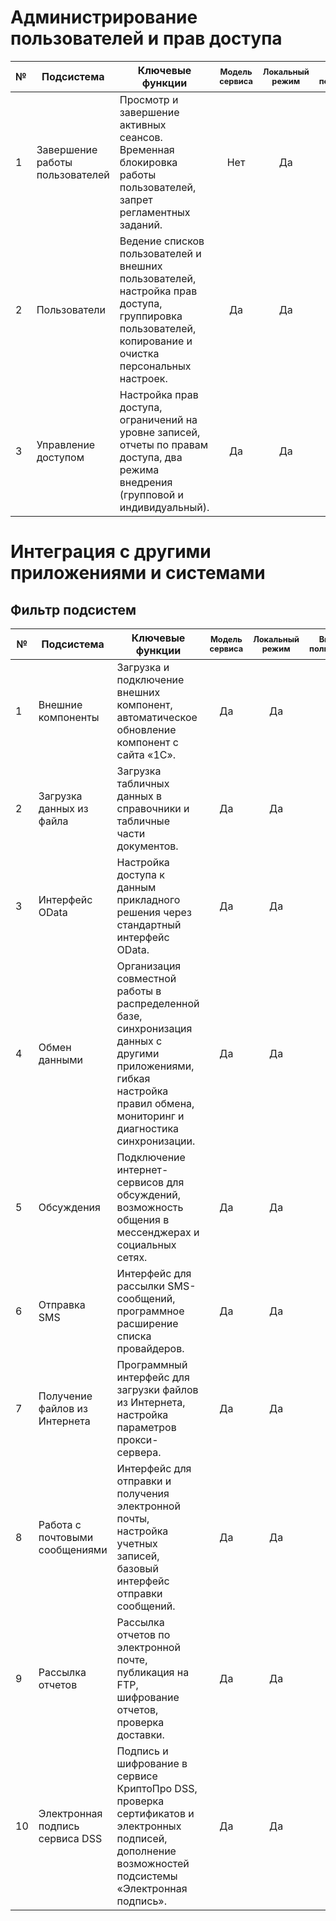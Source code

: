 # Администрирование пользователей и прав доступа

| №  | Подсистема                     | Ключевые функции                                                                                                                                                                  | <span style="font-size:0.8em;">Модель сервиса</span> | <span style="font-size:0.8em;">Локальный режим</span> | <span style="font-size:0.8em;">Внешние пользователи</span> | <span style="font-size:0.8em;">Тесная интеграция</span> |
|----|--------------------------------|----------------------------------------------------------------------------------------------------------------------------------------------------------------------------------|:--------------------------------------------------:|:---------------------------------------------------:|:-------------------------------------------------------:|:-----------------------------------------------------:|
| 1  | Завершение работы пользователей | Просмотр и завершение активных сеансов. Временная блокировка работы пользователей, запрет регламентных заданий.                                                                 | Нет                                                | Да                                                 | Нет                                                    | Нет                                                  |
| 2  | Пользователи                   | Ведение списков пользователей и внешних пользователей, настройка прав доступа, группировка пользователей, копирование и очистка персональных настроек.                          | Да                                                 | Да                                                 | Да                                                     | Нет                                                  |
| 3  | Управление доступом            | Настройка прав доступа, ограничений на уровне записей, отчеты по правам доступа, два режима внедрения (групповой и индивидуальный).                                              | Да                                                 | Да                                                 | Да                                                     | Да                                                   |

# Интеграция с другими приложениями и системами

## Фильтр подсистем

| №  | Подсистема                     | Ключевые функции                                                                                                                                                                  | <span style="font-size:0.8em;">Модель сервиса</span> | <span style="font-size:0.8em;">Локальный режим</span> | <span style="font-size:0.8em;">Внешние пользователи</span> | <span style="font-size:0.8em;">Тесная интеграция</span> |
|----|--------------------------------|----------------------------------------------------------------------------------------------------------------------------------------------------------------------------------|:--------------------------------------------------:|:---------------------------------------------------:|:-------------------------------------------------------:|:-----------------------------------------------------:|
| 1  | Внешние компоненты             | Загрузка и подключение внешних компонент, автоматическое обновление компонент с сайта «1С».                                                                                      | Да                                                 | Да                                                 | Да                                                     | Нет                                                  |
| 2  | Загрузка данных из файла       | Загрузка табличных данных в справочники и табличные части документов.                                                                                                            | Да                                                 | Да                                                 | Нет                                                    | Да                                                   |
| 3  | Интерфейс OData                | Настройка доступа к данным прикладного решения через стандартный интерфейс OData.                                                                                                | Да                                                 | Да                                                 | Нет                                                    | Нет                                                  |
| 4  | Обмен данными                  | Организация совместной работы в распределенной базе, синхронизация данных с другими приложениями, гибкая настройка правил обмена, мониторинг и диагностика синхронизации.         | Да                                                 | Да                                                 | Нет                                                    | Да                                                   |
| 5  | Обсуждения                     | Подключение интернет-сервисов для обсуждений, возможность общения в мессенджерах и социальных сетях.                                                                             | Да                                                 | Да                                                 | Нет                                                    | Нет                                                  |
| 6  | Отправка SMS                   | Интерфейс для рассылки SMS-сообщений, программное расширение списка провайдеров.                                                                                                 | Да                                                 | Да                                                 | Да                                                     | Нет                                                  |
| 7  | Получение файлов из Интернета  | Программный интерфейс для загрузки файлов из Интернета, настройка параметров прокси-сервера.                                                                                     | Да                                                 | Да                                                 | Нет                                                    | Нет                                                  |
| 8  | Работа с почтовыми сообщениями | Интерфейс для отправки и получения электронной почты, настройка учетных записей, базовый интерфейс отправки сообщений.                                                           | Да                                                 | Да                                                 | Нет                                                    | Нет                                                  |
| 9  | Рассылка отчетов               | Рассылка отчетов по электронной почте, публикация на FTP, шифрование отчетов, проверка доставки.                                                                                 | Да                                                 | Да                                                 | Нет                                                    | Нет                                                  |
| 10 | Электронная подпись сервиса DSS| Подпись и шифрование в сервисе КриптоПро DSS, проверка сертификатов и электронных подписей, дополнение возможностей подсистемы «Электронная подпись».                             | Да                                                 | Да                                                 | Нет                                                    | Нет                                                  |
